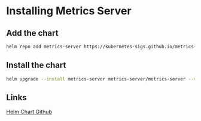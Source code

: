 # Installing Metrics Server

## Add the chart
```sh
helm repo add metrics-server https://kubernetes-sigs.github.io/metrics-server/
```

## Install the chart
```sh
helm upgrade --install metrics-server metrics-server/metrics-server --values values.yaml
```

## Links
[Helm Chart Github](https://github.com/kubernetes-sigs/metrics-server/tree/master/charts/metrics-server)